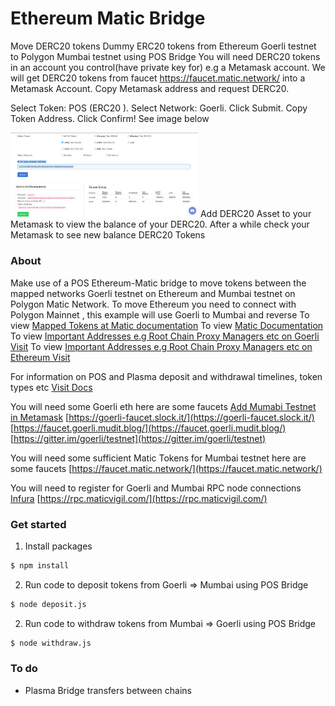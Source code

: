 # Ethereum Matic Bridge

Move DERC20 tokens Dummy ERC20 tokens from Ethereum Goerli testnet to Polygon Mumbai testnet using POS Bridge
You will need DERC20 tokens in an account you control(have private key for) e.g a Metamask account. We will get DERC20 tokens from faucet https://faucet.matic.network/ into a Metamask Account. Copy Metamask address and request DERC20.

Select Token: POS (ERC20 ). Select Network: Goerli. Click Submit. Copy Token Address. Click Confirm! See image below

<img src="./ImagesReadMe/derc20.png" alt="Request DERC20 Tokens" width="300"/>
Add DERC20 Asset to your Metamask to view the balance of your DERC20. After a while check your Metamask to see new balance DERC20 Tokens

### About

Make use of a POS Ethereum-Matic bridge to move tokens between the mapped networks
Goerli testnet on Ethereum and Mumbai testnet on Polygon Matic Network.
To move Ethereum you need to connect with Polygon Mainnet , this example will use Goerli to Mumbai and reverse
To view [Mapped Tokens at Matic documentation](https://wiki.polygon.technology/docs/develop/network-details/mapped-tokens/)
To view [Matic Documentation](https://docs.matic.network/docs/develop/ethereum-matic/pos/using-sdk/erc20)
To view [Important Addresses e.g Root Chain Proxy Managers etc on Goerli Visit](https://github.com/maticnetwork/static/blob/master/network/testnet/mumbai/index.json)
To view [Important Addresses e.g Root Chain Proxy Managers etc on Ethereum Visit](https://github.com/maticnetwork/static/blob/master/network/mainnet/v1/index.json)

For information on POS and Plasma deposit and withdrawal timelines, token types etc
[Visit Docs](https://docs.matic.network/docs/develop/ethereum-matic/getting-started)

You will need some Goerli eth here are some faucets
[Add Mumabi Testnet in Metamask](https://medium.com/stakingbits/how-to-connect-polygon-mumbai-testnet-to-metamask-fc3487a3871f#:~:text=Connect%20Metamask%20to%20Polygon%20Testnet%20manually&text=Network%20Name%3A%20Mumbai%20Testnet,Currency%20Symbol%3A%20MATIC)
[https://goerli-faucet.slock.it/](https://goerli-faucet.slock.it/)
[https://faucet.goerli.mudit.blog/](https://faucet.goerli.mudit.blog/)
[https://gitter.im/goerli/testnet](https://gitter.im/goerli/testnet)

You will need some sufficient Matic Tokens for Mumbai testnet here are some faucets
[https://faucet.matic.network/](https://faucet.matic.network/)

You will need to register for Goerli and Mumbai RPC node connections
[Infura](https://infura.io/)
[https://rpc.maticvigil.com/](https://rpc.maticvigil.com/)

### Get started

1. Install packages

```sh
$ npm install
```

2. Run code to deposit tokens from Goerli => Mumbai using POS Bridge

```sh
$ node deposit.js
```

2. Run code to withdraw tokens from Mumbai => Goerli using POS Bridge

```sh
$ node withdraw.js
```

### To do

- Plasma Bridge transfers between chains
